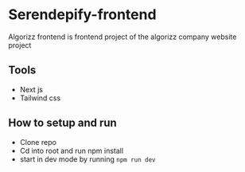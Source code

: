 # Serendepify-frontend
Algorizz frontend is frontend project of the algorizz company website project

## Tools
- Next js
- Tailwind css

## How to setup and run
- Clone repo 
- Cd into root and run npm install
- start in dev mode by running `npm run dev`


